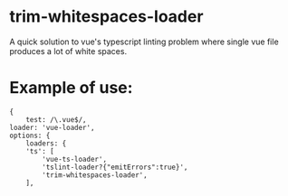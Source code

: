 # trim-whitespaces-loader
A quick solution to vue's typescript linting problem where single vue file produces a lot of white spaces.


# Example of use:
```
{
    test: /\.vue$/,
loader: 'vue-loader',
options: {
    loaders: {
    'ts': [
        'vue-ts-loader',
        'tslint-loader?{"emitErrors":true}',
        'trim-whitespaces-loader',
    ],
```